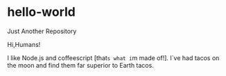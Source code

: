 # hello-world
Just Another Repository

Hi,Humans!

I like Node.js and coffeescript [that`s what i`m made of!].
I`ve had tacos on the moon and find them far superior to Earth tacos.
